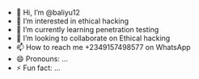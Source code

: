 - 👋 Hi, I’m @baliyu12
- 👀 I’m interested in ethical hacking
- 🌱 I’m currently learning penetration testing
- 💞️ I’m looking to collaborate on Ethical hacking
- 📫 How to reach me +2349157498577 on WhatsApp 
- 😄 Pronouns: ...
- ⚡ Fun fact: ...

<!---
baliyu12/baliyu12 is a ✨ special ✨ repository because its `README.md` (this file) appears on your GitHub profile.
You can click the Preview link to take a look at your changes.
--->
